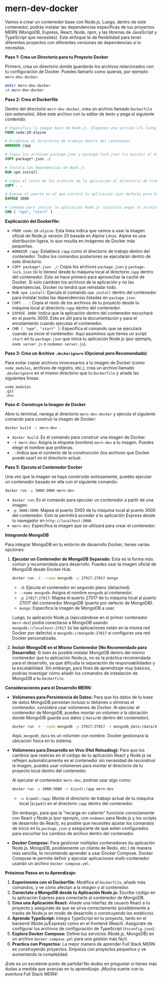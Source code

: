 # mern-dev-docker

Vamos a crear un contenedor base con Node.js. Luego, dentro de este contenedor, podrás instalar las dependencias específicas de tus proyectos MERN (MongoDB, Express, React, Node, npm, y las librerías de JavaScript y TypeScript que necesites). Este enfoque te da flexibilidad para tener diferentes proyectos con diferentes versiones de dependencias si lo necesitas.

**Paso 1: Crea un Directorio para tu Proyecto Docker**

Primero, crea un directorio donde guardarás los archivos relacionados con tu configuración de Docker. Puedes llamarlo como quieras, por ejemplo: `mern-dev-docker`.

```bash
mkdir mern-dev-docker
cd mern-dev-docker
```

**Paso 2: Crea el Dockerfile**

Dentro del directorio `mern-dev-docker`, crea un archivo llamado `Dockerfile` (sin extensión). Abre este archivo con tu editor de texto y pega el siguiente contenido:

```dockerfile
# Especifica la imagen base de Node.js. Elegimos una versión LTS (Long Term Support)
FROM node:20-alpine

# Establece el directorio de trabajo dentro del contenedor
WORKDIR /app

# Copia los archivos package.json y package-lock.json (si existe) al directorio de trabajo
COPY package*.json ./

# Instala las dependencias de Node.js
RUN npm install

# Copia el resto de los archivos de la aplicación al directorio de trabajo
COPY . .

# Expone el puerto en el que correrá tu aplicación (por defecto para Express)
EXPOSE 3000

# Comando para iniciar tu aplicación Node.js (ajústalo según tu archivo principal)
CMD [ "npm", "start" ]
```

**Explicación del Dockerfile:**

* `FROM node:20-alpine`: Esta línea indica que vamos a usar la imagen oficial de Node.js versión 20 basada en Alpine Linux. Alpine es una distribución ligera, lo que resulta en imágenes de Docker más pequeñas.
* `WORKDIR /app`: Establece `/app` como el directorio de trabajo dentro del contenedor. Todos los comandos posteriores se ejecutarán dentro de este directorio.
* `COPY package*.json ./`: Copia los archivos `package.json` y `package-lock.json` (si lo tienes) desde tu máquina local al directorio `/app` dentro del contenedor. Esto se hace primero para aprovechar la caché de Docker. Si solo cambian los archivos de la aplicación y no las dependencias, Docker no tendrá que reinstalar todo.
* `RUN npm install`: Ejecuta el comando `npm install` dentro del contenedor para instalar todas las dependencias listadas en `package.json`.
* `COPY . .`: Copia el resto de los archivos de tu proyecto desde tu máquina local al directorio `/app` dentro del contenedor.
* `EXPOSE 3000`: Indica que la aplicación dentro del contenedor escuchará en el puerto 3000. Esto es útil para la documentación y para el enrutamiento cuando ejecutas el contenedor.
* `CMD [ "npm", "start" ]`: Especifica el comando que se ejecutará cuando se inicie el contenedor. Aquí asumimos que tienes un script `start` en tu `package.json` que inicia tu aplicación Node.js (por ejemplo, `node server.js` o `nodemon server.js`).

**Paso 3: Crea un Archivo `.dockerignore` (Opcional pero Recomendado)**

Para evitar copiar archivos innecesarios a tu imagen de Docker (como `node_modules`, archivos de registro, etc.), crea un archivo llamado `.dockerignore` en el mismo directorio que tu `Dockerfile` y añade las siguientes líneas:

```
node_modules
.git
.env
```

**Paso 4: Construye la Imagen de Docker**

Abre tu terminal, navega al directorio `mern-dev-docker` y ejecuta el siguiente comando para construir la imagen de Docker:

```bash
docker build -t mern-dev .
```

* `docker build`: Es el comando para construir una imagen de Docker.
* `-t mern-dev`: Asigna la etiqueta (nombre) `mern-dev` a tu imagen. Puedes elegir el nombre que prefieras.
* `.`: Indica que el contexto de la construcción (los archivos que Docker puede usar) es el directorio actual.

**Paso 5: Ejecuta el Contenedor Docker**

Una vez que la imagen se haya construido exitosamente, puedes ejecutar un contenedor basado en ella con el siguiente comando:

```bash
docker run -p 3000:3000 mern-dev
```

* `docker run`: Es el comando para ejecutar un contenedor a partir de una imagen.
* `-p 3000:3000`: Mapea el puerto 3000 de tu máquina local al puerto 3000 del contenedor. Esto te permitirá acceder a tu aplicación Express desde tu navegador en `http://localhost:3000`.
* `mern-dev`: Especifica la imagen que se utilizará para crear el contenedor.

**Integrando MongoDB**

Para integrar MongoDB en tu entorno de desarrollo Docker, tienes varias opciones:

1.  **Ejecutar un Contenedor de MongoDB Separado:** Esta es la forma más común y recomendada para desarrollo. Puedes usar la imagen oficial de MongoDB desde Docker Hub.

    ```bash
    docker run -d --name mongodb -p 27017:27017 mongo
    ```

    * `-d`: Ejecuta el contenedor en segundo plano (detached).
    * `--name mongodb`: Asigna el nombre `mongodb` al contenedor.
    * `-p 27017:27017`: Mapea el puerto 27017 de tu máquina local al puerto 27017 del contenedor MongoDB (puerto por defecto de MongoDB).
    * `mongo`: Especifica la imagen de MongoDB a usar.

    Luego, tu aplicación Node.js (ejecutándose en el primer contenedor `mern-dev`) podrá conectarse a MongoDB usando `mongodb://localhost:27017` (si las aplicaciones están en la misma red Docker por defecto) o `mongodb://mongodb:27017` si configuras una red Docker personalizada.

2.  **Incluir MongoDB en el Mismo Contenedor (No Recomendado para Desarrollo):** Si bien es posible instalar MongoDB dentro del mismo contenedor que tu aplicación Node.js, no es la práctica recomendada para el desarrollo, ya que dificulta la separación de responsabilidades y la escalabilidad. Sin embargo, para fines de aprendizaje muy básicos, podrías investigar cómo añadir los comandos de instalación de MongoDB a tu `Dockerfile`.

**Consideraciones para el Desarrollo MERN:**

* **Volúmenes para Persistencia de Datos:** Para que los datos de tu base de datos MongoDB persistan incluso si detienes o eliminas el contenedor, considera usar volúmenes de Docker. Al ejecutar el contenedor de MongoDB, puedes montar un volumen a la ubicación donde MongoDB guarda sus datos (`/data/db` dentro del contenedor).

    ```bash
    docker run -d --name mongodb -p 27017:27017 -v mongodb_data:/data/db mongo
    ```

    Aquí, `mongodb_data` es un volumen con nombre. Docker gestionará la ubicación física en tu sistema.

* **Volúmenes para Desarrollo en Vivo (Hot Reloading):** Para que los cambios que realices en el código de tu aplicación React y Node.js se reflejen automáticamente en el contenedor sin necesidad de reconstruir la imagen, puedes usar volúmenes para montar el directorio de tu proyecto local dentro del contenedor.

    Al ejecutar el contenedor `mern-dev`, podrías usar algo como:

    ```bash
    docker run -p 3000:3000 -v $(pwd):/app mern-dev
    ```

    * `-v $(pwd):/app`: Monta el directorio de trabajo actual de tu máquina local (`$(pwd)`) en el directorio `/app` dentro del contenedor.

    Sin embargo, para que la "recarga en caliente" funcione correctamente con React y Node.js (por ejemplo, con `nodemon` para Node.js y los scripts de desarrollo de React), es posible que necesites ajustar los comandos de inicio en tu `package.json` y asegurarte de que estén configurados para escuchar los cambios de archivo dentro del contenedor.

* **Docker Compose:** Para gestionar múltiples contenedores (tu aplicación Node.js, MongoDB, posiblemente un cliente de Redis, etc.) de manera más sencilla, te recomiendo aprender a usar Docker Compose. Docker Compose te permite definir y ejecutar aplicaciones multi-contenedor usando un archivo `docker-compose.yml`.

**Próximos Pasos en tu Aprendizaje:**

1.  **Experimenta con el Dockerfile:** Modifica el `Dockerfile`, añade más comandos, y ve cómo afectan a la imagen y al contenedor.
2.  **Conéctate a MongoDB desde tu Aplicación Node.js:** Escribe código en tu aplicación Express para conectarte al contenedor de MongoDB.
3.  **Crea una Aplicación React:** Añade una interfaz de usuario React a tu proyecto y asegúrate de que se sirva correctamente (posiblemente a través de Node.js en modo de desarrollo o construyendo los estáticos).
4.  **Aprende TypeScript:** Integra TypeScript en tu proyecto, tanto en el backend (Node.js/Express) como en el frontend (React). Asegúrate de configurar los archivos de configuración de TypeScript (`tsconfig.json`).
5.  **Explora Docker Compose:** Define tus servicios (Node.js, MongoDB) en un archivo `docker-compose.yml` para una gestión más fácil.
6.  **Practica con Proyectos:** La mejor manera de aprender Full Stack MERN es construyendo proyectos. Empieza con proyectos pequeños y ve aumentando la complejidad.

¡Este es un excelente punto de partida! No dudes en preguntar si tienes más dudas a medida que avanzas en tu aprendizaje. ¡Mucha suerte con tu aventura Full Stack MERN!